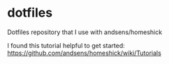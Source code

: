 dotfiles
========

Dotfiles repository that I use with andsens/homeshick

I found this tutorial helpful to get started: https://github.com/andsens/homeshick/wiki/Tutorials
